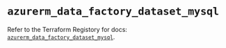 # `azurerm_data_factory_dataset_mysql`

Refer to the Terraform Registory for docs: [`azurerm_data_factory_dataset_mysql`](https://www.terraform.io/docs/providers/azurerm/r/data_factory_dataset_mysql).
